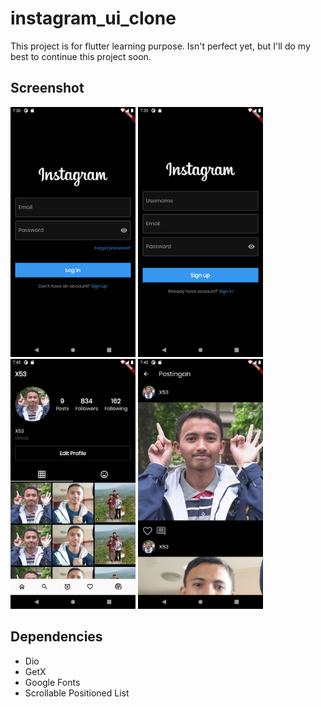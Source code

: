 # instagram_ui_clone

This project is for flutter learning purpose. Isn't perfect yet, but I'll do my best to continue this project soon.

## Screenshot

<p align='left'>
  <img src='docs/login.png' width=200/>
  <img src='docs/signup.png' width=200/>
  <img src='docs/profile_page.png' width=200/>
  <img src='docs/detail_post.png' width=200/>
</p>

## Dependencies

- Dio
- GetX
- Google Fonts
- Scrollable Positioned List

